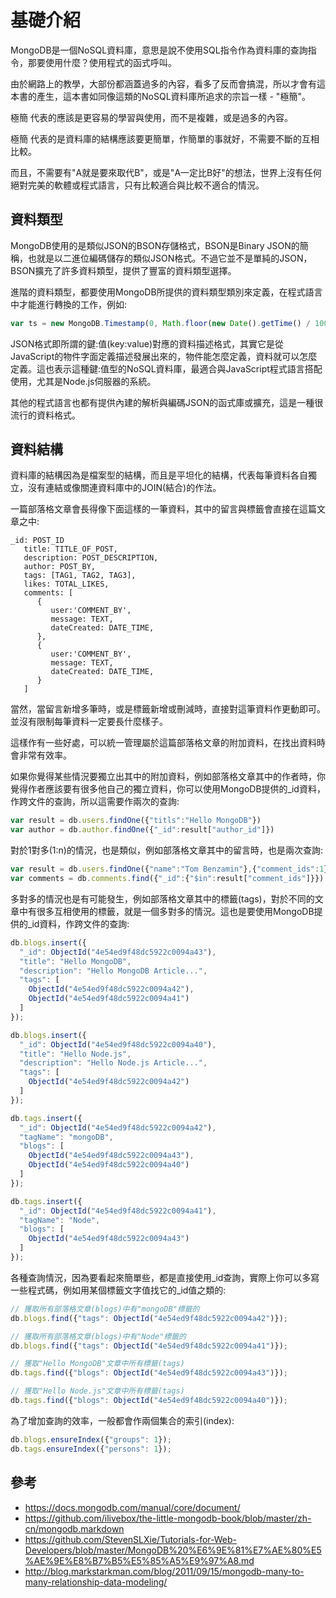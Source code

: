 # 基礎介紹

MongoDB是一個NoSQL資料庫，意思是說不使用SQL指令作為資料庫的查詢指令，那要使用什麼？使用程式的函式呼叫。

由於網路上的教學，大部份都涵蓋過多的內容，看多了反而會搞混，所以才會有這本書的產生，這本書如同像這類的NoSQL資料庫所追求的宗旨一樣 - "極簡"。

極簡 代表的應該是更容易的學習與使用，而不是複雜，或是過多的內容。

極簡 代表的是資料庫的結構應該要更簡單，作簡單的事就好，不需要不斷的互相比較。

而且，不需要有"A就是要來取代B"，或是"A一定比B好"的想法，世界上沒有任何絕對完美的軟體或程式語言，只有比較適合與比較不適合的情況。

## 資料類型

MongoDB使用的是類似JSON的BSON存儲格式，BSON是Binary JSON的簡稱，也就是以二進位編碼儲存的類似JSON格式。不過它並不是單純的JSON，BSON擴充了許多資料類型，提供了豐富的資料類型選擇。

進階的資料類型，都要使用MongoDB所提供的資料類型類別來定義，在程式語言中才能進行轉換的工作，例如:

```js
var ts = new MongoDB.Timestamp(0, Math.floor(new Date().getTime() / 1000));
```

JSON格式即所謂的鍵:值(key:value)對應的資料描述格式，其實它是從JavaScript的物件字面定義描述發展出來的，物件能怎麼定義，資料就可以怎麼定義。這也表示這種鍵:值型的NoSQL資料庫，最適合與JavaScript程式語言搭配使用，尤其是Node.js伺服器的系統。

其他的程式語言也都有提供內建的解析與編碼JSON的函式庫或擴充，這是一種很流行的資料格式。

## 資料結構

資料庫的結構因為是檔案型的結構，而且是平坦化的結構，代表每筆資料各自獨立，沒有連結或像關連資料庫中的JOIN(結合)的作法。

一篇部落格文章會長得像下面這樣的一筆資料，其中的留言與標籤會直接在這篇文章之中:

```
_id: POST_ID
   title: TITLE_OF_POST,
   description: POST_DESCRIPTION,
   author: POST_BY,
   tags: [TAG1, TAG2, TAG3],
   likes: TOTAL_LIKES,
   comments: [  
      {
         user:'COMMENT_BY',
         message: TEXT,
         dateCreated: DATE_TIME,
      },
      {
         user:'COMMENT_BY',
         message: TEXT,
         dateCreated: DATE_TIME,
      }
   ]
```

當然，當留言新增多筆時，或是標籤新增或刪減時，直接對這筆資料作更動即可。並沒有限制每筆資料一定要長什麼樣子。

這樣作有一些好處，可以統一管理屬於這篇部落格文章的附加資料，在找出資料時會非常有效率。

如果你覺得某些情況要獨立出其中的附加資料，例如部落格文章其中的作者時，你覺得作者應該要有很多他自己的獨立資料，你可以使用MongoDB提供的_id資料，作跨文件的查詢，所以這需要作兩次的查詢:

```js
var result = db.users.findOne({"titls":"Hello MongoDB"})
var author = db.author.findOne({"_id":result["author_id"]})
```

對於1對多(1:n)的情況，也是類似，例如部落格文章其中的留言時，也是兩次查詢:

```js
var result = db.users.findOne({"name":"Tom Benzamin"},{"comment_ids":1})
var comments = db.comments.find({"_id":{"$in":result["comment_ids"]}})
```

多對多的情況也是有可能發生，例如部落格文章其中的標籤(tags)，對於不同的文章中有很多互相使用的標籤，就是一個多對多的情況。這也是要使用MongoDB提供的_id資料，作跨文件的查詢:

```js
db.blogs.insert({
  "_id": ObjectId("4e54ed9f48dc5922c0094a43"),
  "title": "Hello MongoDB",
  "description": "Hello MongoDB Article...",
  "tags": [
    ObjectId("4e54ed9f48dc5922c0094a42"),
    ObjectId("4e54ed9f48dc5922c0094a41")
  ]
});

db.blogs.insert({
  "_id": ObjectId("4e54ed9f48dc5922c0094a40"),
  "title": "Hello Node.js",
  "description": "Hello Node.js Article...",
  "tags": [
    ObjectId("4e54ed9f48dc5922c0094a42")
  ]
});
```

```js
db.tags.insert({
  "_id": ObjectId("4e54ed9f48dc5922c0094a42"),
  "tagName": "mongoDB",
  "blogs": [
    ObjectId("4e54ed9f48dc5922c0094a43"),
    ObjectId("4e54ed9f48dc5922c0094a40")
  ]
});

db.tags.insert({
  "_id": ObjectId("4e54ed9f48dc5922c0094a41"),
  "tagName": "Node",
  "blogs": [
    ObjectId("4e54ed9f48dc5922c0094a43")
  ]
});
```

各種查詢情況，因為要看起來簡單些，都是直接使用_id查詢，實際上你可以多寫一些程式碼，例如用某個標籤文字值找它的_id值之類的:

```js
// 獲取所有部落格文章(blogs)中有"mongoDB"標籤的
db.blogs.find({"tags": ObjectId("4e54ed9f48dc5922c0094a42")});

// 獲取所有部落格文章(blogs)中有"Node"標籤的
db.blogs.find({"tags": ObjectId("4e54ed9f48dc5922c0094a41")});

// 獲取"Hello MongoDB"文章中所有標籤(tags)
db.tags.find({"blogs": ObjectId("4e54ed9f48dc5922c0094a43")});

// 獲取"Hello Node.js"文章中所有標籤(tags)
db.tags.find({"blogs": ObjectId("4e54ed9f48dc5922c0094a40")});
```

為了增加查詢的效率，一般都會作兩個集合的索引(index):

```js
db.blogs.ensureIndex({"groups": 1});
db.tags.ensureIndex({"persons": 1});
```


## 參考

- https://docs.mongodb.com/manual/core/document/
- https://github.com/ilivebox/the-little-mongodb-book/blob/master/zh-cn/mongodb.markdown
- https://github.com/StevenSLXie/Tutorials-for-Web-Developers/blob/master/MongoDB%20%E6%9E%81%E7%AE%80%E5%AE%9E%E8%B7%B5%E5%85%A5%E9%97%A8.md
- http://blog.markstarkman.com/blog/2011/09/15/mongodb-many-to-many-relationship-data-modeling/
